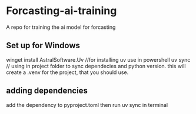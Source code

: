 # Forcasting-ai-training
A repo for training the ai model for forcasting


## Set up for Windows
winget install AstralSoftware.Uv //for installing uv use in powershell
uv sync // using in project folder to sync dependecies and python version. this will create a .venv for the project, that you should use.


## adding dependencies
add the dependency to pyproject.toml
then run uv sync in terminal

